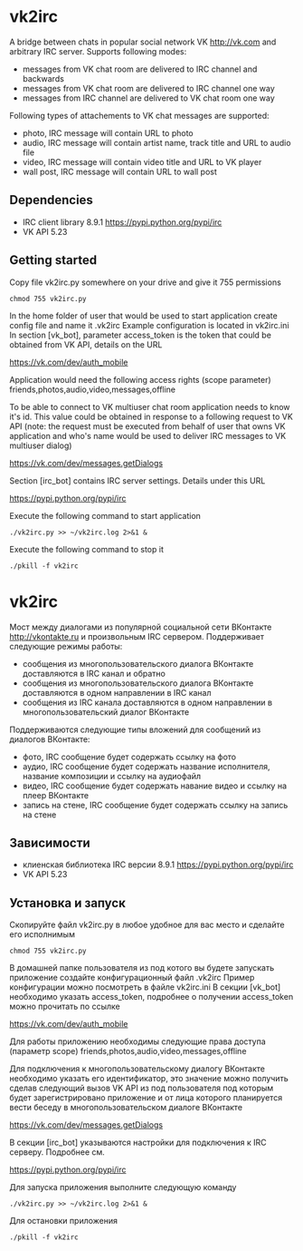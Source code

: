 vk2irc
======
A bridge between chats in popular social network VK http://vk.com and arbitrary IRC server. Supports following modes:
- messages from VK chat room are delivered to IRC channel and backwards
- messages from VK chat room are delivered to IRC channel one way
- messages from IRC channel are delivered to VK chat room one way

Following types of attachements to VK chat messages are supported:
- photo, IRC message will contain URL to photo
- audio, IRC message will contain artist name, track title and URL to audio file
- video, IRC message will contain video title and URL to VK player
- wall post, IRC message will contain URL to wall post

Dependencies
------------
- IRC client library 8.9.1 https://pypi.python.org/pypi/irc
- VK API 5.23

Getting started
---------------
Copy file vk2irc.py somewhere on your drive and give it 755 permissions

    chmod 755 vk2irc.py

In the home folder of user that would be used to start application create config file and name it .vk2irc Example configuration is located in vk2irc.ini In section [vk_bot], parameter access_token is the token that could be obtained from VK API, details on the URL

 https://vk.com/dev/auth_mobile

Application would need the following access rights (scope parameter) friends,photos,audio,video,messages,offline

To be able to connect to VK multiuser chat room application needs to know it's id. This value could be obtained in response to a following request to VK API (note: the request must be executed from behalf of user that owns VK application and who's name would be used to deliver IRC messages to VK multiuser dialog)

 https://vk.com/dev/messages.getDialogs

Section [irc_bot] contains IRC server settings. Details under this URL

 https://pypi.python.org/pypi/irc

Execute the following command to start application

    ./vk2irc.py >> ~/vk2irc.log 2>&1 &

Execute the following command to stop it

    ./pkill -f vk2irc

vk2irc
======
Мост между диалогами из популярной социальной сети ВКонтакте http://vkontakte.ru и произвольным IRC сервером. Поддерживает следующие режимы работы:
- сообщения из многопользовательского диалога ВКонтакте доставляются в IRC канал и обратно
- сообщения из многопользовательского диалога ВКонтакте доставляются в одном направлении в IRC канал
- сообщения из IRC канала доставляются в одном направлении в многопользовательский диалог ВКонтакте

Поддерживаются следующие типы вложений для сообщений из диалогов ВКонтакте:
- фото, IRC сообщение будет содержать ссылку на фото
- аудио, IRC сообщение будет содержать название исполнителя, название композиции и ссылку на аудиофайл
- видео, IRC сообщение будет содержать навание видео и ссылку на плеер ВКонтакте
- запись на стене, IRC сообщение будет содержать ссылку на запись на стене

Зависимости
-----------
- клиенская библиотека IRC версии 8.9.1 https://pypi.python.org/pypi/irc
- VK API 5.23

Установка и запуск
------------------
Скопируйте файл vk2irc.py в любое удобное для вас место и сделайте его исполнимым

    chmod 755 vk2irc.py

В домашней папке пользователя из под котого вы будете запускать приложение создайте конфигурационный файл .vk2irc Пример конфигурации можно посмотреть в файле vk2irc.ini В секции [vk_bot] необходимо указать access_token, подробнее о получении access_token можно прочитать по ссылке

 https://vk.com/dev/auth_mobile

Для работы приложению необходимы следующие права доступа (параметр scope) friends,photos,audio,video,messages,offline

Для подключения к многопользовательскому диалогу ВКонтакте необходимо указать его идентификатор, это значение можно получить сделав следующий вызов VK API из под пользователя под которым будет зарегистрировано приложение и от лица которого планируется вести беседу в многопользовательском диалоге ВКонтакте

 https://vk.com/dev/messages.getDialogs
 
В секции [irc_bot] указываются настройки для подключения к IRC серверу. Подробнее см. 

 https://pypi.python.org/pypi/irc
 
Для запуска приложения выполните следующую команду

    ./vk2irc.py >> ~/vk2irc.log 2>&1 &
    
Для остановки приложения

    ./pkill -f vk2irc

